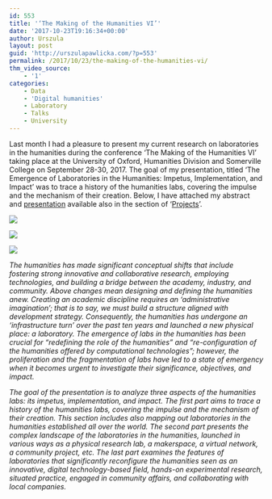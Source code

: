 ```yaml
---
id: 553
title: '‘The Making of the Humanities VI’'
date: '2017-10-23T19:16:34+00:00'
author: Urszula
layout: post
guid: 'http://urszulapawlicka.com/?p=553'
permalink: /2017/10/23/the-making-of-the-humanities-vi/
thm_video_source:
    - '1'
categories:
    - Data
    - 'Digital humanities'
    - Laboratory
    - Talks
    - University
---
```


Last month I had a pleasure to present my current research on laboratories in the humanities during the conference ‘The Making of the Humanities VI’ taking place at the University of Oxford, Humanities Division and Somerville College on September 28-30, 2017. The goal of my presentation, titled ‘The Emergence of Laboratories in the Humanities: Impetus, Implementation, and Impact’ was to trace a history of the humanities labs, covering the impulse and the mechanism of their creation. Below, I have attached my abstract and [presentation](http://pawlickadeger.com/wp-content/uploads/2018/09/Pawlicka_The-Emergence-of-Laboratories-in-the-Humanities.pdf) available also in the section of ‘[Projects](http://pawlickadeger.com/projects/)’.

![](http://urszulapawlicka.com/wp-content/uploads/2017/10/oxford-humanities1-300x225.jpg)

![](http://urszulapawlicka.com/wp-content/uploads/2017/10/oxford-talka2-225x300.jpg)

[![](http://urszulapawlicka.com/wp-content/uploads/2017/10/Screenshot-2017-10-23-at-9.54.01-PM-300x168.png)](http://urszulapawlicka.com/wp-content/uploads/2017/10/Pawlicka_The-Emergence-of-Laboratories-in-the-Humanities.pdf)

*The humanities has made significant conceptual shifts that include fostering strong innovative and collaborative research, employing technologies, and building a bridge between the academy, industry, and community. Above changes mean designing and defining the humanities anew. Creating an academic discipline requires an ‘administrative imagination’; that is to say, we must build a structure aligned with development strategy. Consequently, the humanities* *has undergone an ‘infrastructure turn’ over the past ten years and launched a new physical place: a laboratory. The emergence of labs in the humanities has been crucial for “redefining the role of the humanities” and “re-configuration of the humanities offered by computational technologies”; however, the proliferation and the fragmentation of labs have led to a state of emergency when it becomes urgent to investigate their significance, objectives, and impact.*

*The goal of the presentation is to analyze three aspects of the humanities labs: its impetus, implementation, and impact. The first part aims to trace a history of the humanities labs, covering the impulse and the mechanism of their creation. This section includes also mapping out laboratories in the humanities established all over the world. The second part presents the complex landscape of the laboratories in the humanities, launched in various ways as a physical research lab, a makerspace, a virtual network, a community project, etc. The last part examines the features of laboratories that significantly reconfigure the humanities seen as an innovative, digital technology-based field, hands-on experimental research, situated practice, engaged in community affairs, and collaborating with local companies.*  
<span style="font-weight: 400;">  
</span>